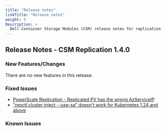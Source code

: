 ```yaml
---
title: "Release notes"
linkTitle: "Release notes"
weight: 9
Description: >
  Dell Container Storage Modules (CSM) release notes for replication
---
```


## Release Notes - CSM Replication 1.4.0

### New Features/Changes
There are no new features in this release.

### Fixed Issues
- [PowerScale Replication - Replicated PV has the wrong AzServiceIP](https://github.com/dell/csm/issues/514)
- ["repctl cluster inject --use-sa" doesn't work for Kubernetes 1.24 and above](https://github.com/dell/csm/issues/463)

### Known Issues
